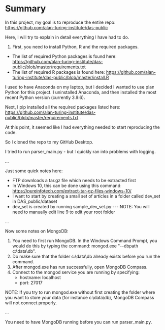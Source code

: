 # Summary

In this project, my goal is to reproduce the entire repo: https://github.com/alan-turing-institute/das-public

Here, I will try to explain in detail everything I have had to do.

1. First, you need to install Python, R and the required packages. 
* The list of required Python packages is found here: https://github.com/alan-turing-institute/das-public/blob/master/requirements.txt
* The list of required R packages is found here: https://github.com/alan-turing-institute/das-public/blob/master/install.R

I used to have Anaconda on my laptop, but I decided I wanted to use plan Python for this project. 
I uninstalled Anaconda, and then installed the most recent Python version (currently 3.9.6).

Next, I pip installed all the required packages listed here: https://github.com/alan-turing-institute/das-public/blob/master/requirements.txt .

At this point, it seemed like I had everything needed to start reproducing the code.

So I cloned the repo to my GitHub Desktop. 

I tried to run parser_main.py - but I quickly ran into problems with logging. 

...

Just some quick notes here:
* FTP downloads a tar.gz file which needs to be extracted first
* In Windows 10, this can be done using this command: https://pureinfotech.com/extract-tar-gz-files-windows-10/
* I want to start by creating a small set of articles in a folder called dev_set in DAS_public/dataset
* dev_set is created by running sample_dev_set.py --- NOTE: You will need to manually edit line 9 to edit your root folder 

...

Now some notes on MongoDB:

1. You need to first run MongoDB. In the Windows Command Prompt, you would do this by typing the command: mongod.exe "--dbpath c:\data\db". 
2. Do make sure that the folder c:\data\db already exists before you run the command.
3. After mongod.exe has run successfully, open MongoDB Compass.
4. Connect to the mongod service you are running by specifying:
   * hostname: localhost
   * port: 27017   


NOTE: If you try to run mongod.exe without first creating the folder where you want to store your data (for instance c:\data\db), MongoDB Compass will not connect properly.

...

You need to have MongoDB running before you can run parser_main.py. 
